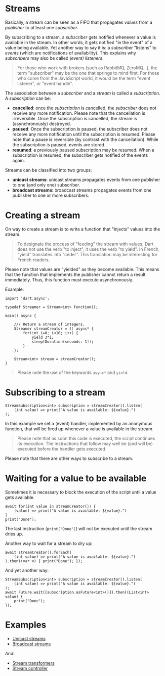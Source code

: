 # Streams

Basically, a stream can be seen as a FIFO that propagates _values_ from a _publisher_
to at least one _subscriber_.

By subscribing to a stream, a _subscriber_ gets notified whenever a value is available
in the stream. In other words, it gets notified "in the event" of a value being available.
Yet another way to say it is: a _subscriber_ "listens" to _events_ (which are notifications of
availability). This explains why _subscribers_ may also be called _(event) listeners_.

> For those who work with brokers (such as RabbitMQ, ZeroMQ...), the term "subscriber" may be the one that springs to mind first.
> For those who come from the JavaScript world, it would be the term "event listener", or "event handle".

The association between a _subscriber_ and a _stream_ is called a _subscription_.
A _subscription_ can be:

* **cancelled**: once the _subscription_ is cancelled, the _subscriber_ does not receive any more notification.
  Please note that the cancellation is irreversible. Once the subscription is cancelled,
  the stream is (asynchronously) destroyed.
* **paused**: Once the subscription is paused, the subscriber does not receive any more notification until the subscription
  is resumed. Please note that a pause is reversible (by contrast with the cancellation).
  While the subscription is paused, events are stored.
* **resumed**: a previously paused subscription may be resumed. When a subscription is resumed, the subscriber gets notified
  of the events again.

Streams can be classified into two groups:

* **unicast streams**: unicast streams propagates events from one publisher to one (and only one) subscriber.
* **broadcast streams**: broadcast streams propagates events from one publisher to one or more subscribers.

# Creating a stream

On way to create a stream is to write a function that "injects" values into the stream.

> To designate the process of "feeding" the stream with values, Dart does not use the verb "to inject", it uses the verb "to yield".
> In French, "yield" translates into "céder". This translation may be interesting for French readers.

Please note that values are "yielded" as they become available.
This means that the function that implements the publisher cannot return a result immediately.
Thus, this function must execute asynchronously.

Example:

    import 'dart:async';

    typedef Streamer = Stream<int> Function();

    main() async {

        /// Return a stream of integers.
        Streamer streamCreator = () async* {
            for(int i=0; i<10; i++) {
                yield 3*i;
                sleep(Duration(seconds: 1));
            }
        };

        Stream<int> stream = streamCreator();
    }

> Please note the use of the keywords `async*` and `yield`.

# Subscribing to a stream

    StreamSubscription<int> subscription = streamCreator().listen(
        (int value) => print("A value is available: ${value}.")
    );

In this example we set a (event) handler, implemented by an anonymous function, that will be fired up whenever a value
is available in the stream.

> Please note that as soon this code is executed, the script continues its execution. The instructions that follow may well
> be (and will be) executed before the handler gets executed.

Please note that there are other ways to subscribe to a stream.

# Waiting for a value to be available

Sometimes it is necessary to block the execution of the script until a value gets available.

    await for(int value in streamCreator()) {
        (value) => print("A value is available: ${value}.")
    }
    print("Done");

The last instruction (`print("Done")`) will not be executed until the stream dries up.

Another way to wait for a stream to dry up:

    await streamCreator().forEach(
        (int value) => print("A value is available: ${value}.")
    ).then((var v) { print("Done"); });

And yet another way:

    StreamSubscription<int> subscription = streamCreator().listen(
        (int value) => print("A value is available: ${value}.")
    );
    await Future.wait([subscription.asFuture<int>()]).then((List<int> value) {
        print("Done");
    });

# Examples

* [Unicast streams](https://github.com/denis-beurive/dart-playground/tree/master/bin/stream-unicast.dart)
* [Broadcast streams](https://github.com/denis-beurive/dart-playground/tree/master/bin/stream-broadcast.dart)

And:

* [Stream transformers](https://github.com/denis-beurive/dart-playground/tree/master/bin/stream-transformer.dart)
* [Stream controller](https://github.com/denis-beurive/dart-playground/tree/master/bin/stream-controller.dart)



